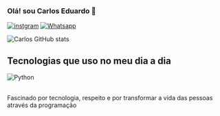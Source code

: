 
### Olá! sou Carlos Eduardo 👋

[![instgram](	https://img.shields.io/badge/Instagram-E4405F?style=for-the-badge&logo=instagram&logoColor=white)](https://www.instagram.com/carlosedu_ofc14?igsh=MTNiYzNiMzkwZA==)
[![Whatsapp](https://img.shields.io/badge/WhatsApp-25D366?style=for-the-badge&logo=whatsapp&logoColor=white)](https://wa.me/+5533998093326)

![Carlos GitHub stats](https://github-readme-stats.vercel.app/api?username=CarlosEduardodeMelo17&show_icons=true&theme=tokyonight)

## Tecnologias que uso no meu dia a dia 

<div style="display: inline_block">
  <img  align="center" alt="Python" src="https://img.shields.io/badge/Python-14354C?style=for-the-badge&logo=python&logoColor=white" />
</div><br/>

Fascinado por tecnologia, respeito e por transformar a vida das pessoas através da programação 
